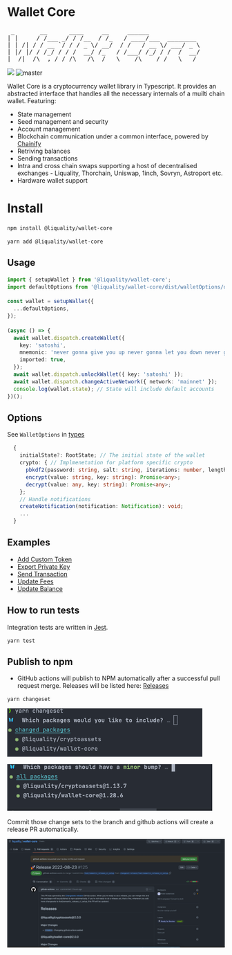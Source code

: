 # Wallet Core

<pre>
 _       __      ____     __     ______              
| |     / /___ _/ / /__  / /_   / ____/___  ________ 
| | /| / / __ `/ / / _ \/ __/  / /   / __ \/ ___/ _ \
| |/ |/ / /_/ / / /  __/ /_   / /___/ /_/ / /  /  __/
|__/|__/\__,_/_/_/\___/\__/   \____/\____/_/   \___/ 
</pre>

![](https://img.shields.io/npm/v/@liquality/wallet-core?label=wallet-core)
![master](https://github.com/liquality/wallet-core/actions/workflows/build-test.yml/badge.svg?branch=master)

Wallet Core is a cryptocurrency wallet library in Typescript. It provides an abstracted interface that handles all the necessary internals of a muilti chain wallet. Featuring:

- State management
- Seed management and security
- Account management
- Blockchain communication under a common interface, powered by [Chainify](https://github.com/liquality/chainify)
- Retriving balances
- Sending transactions
- Intra and cross chain swaps supporting a host of decentralised exchanges - Liquality, Thorchain, Uniswap, 1inch, Sovryn, Astroport etc.
- Hardware wallet support

# Install

`npm install @liquality/wallet-core`

`yarn add @liquality/wallet-core`

## Usage

```typescript
import { setupWallet } from '@liquality/wallet-core';
import defaultOptions from '@liquality/wallet-core/dist/walletOptions/defaultOptions'; // Default options

const wallet = setupWallet({
  ...defaultOptions,
});

(async () => {
  await wallet.dispatch.createWallet({
    key: 'satoshi',
    mnemonic: 'never gonna give you up never gonna let you down never gonna',
    imported: true,
  });
  await wallet.dispatch.unlockWallet({ key: 'satoshi' });
  await wallet.dispatch.changeActiveNetwork({ network: 'mainnet' });
  console.log(wallet.state); // State will include default accounts
})();
```

## Options

See `WalletOptions` in [types](src/types.ts)

```typescript
  {
    initialState?: RootState; // The initial state of the wallet
    crypto: { // Implmenetation for platform specific crypto
      pbkdf2(password: string, salt: string, iterations: number, length: number, digest: string): Promise<string>;
      encrypt(value: string, key: string): Promise<any>;
      decrypt(value: any, key: string): Promise<any>;
    };
    // Handle notifications
    createNotification(notification: Notification): void;
    ...
  }
```

## Examples

- [Add Custom Token](src/store/actions/addCustomToken.test.ts)
- [Export Private Key](src/store/actions/exportPrivateKey.test.ts)
- [Send Transaction](src/store/actions/sendTransaction.test.ts)
- [Update Fees](src/store/actions/updateFees.test.ts)
- [Update Balance](src/store/actions/updateBalances.test.ts)

## How to run tests

Integration tests are written in [Jest](https://jestjs.io/).

```angular2html
yarn test
```

## Publish to npm

- GitHub actions will publish to NPM automatically after a successful pull request merge.
  Releases will be listed here: [Releases](https://github.com/liquality/wallet-core/releases)

```
yarn changeset
```

![Alt text](docs/img.png)

![Alt text](docs/img_1.png)

Commit those change sets to the branch and github actions will create a release PR automatically.

![Alt text](docs/img_2.png)


